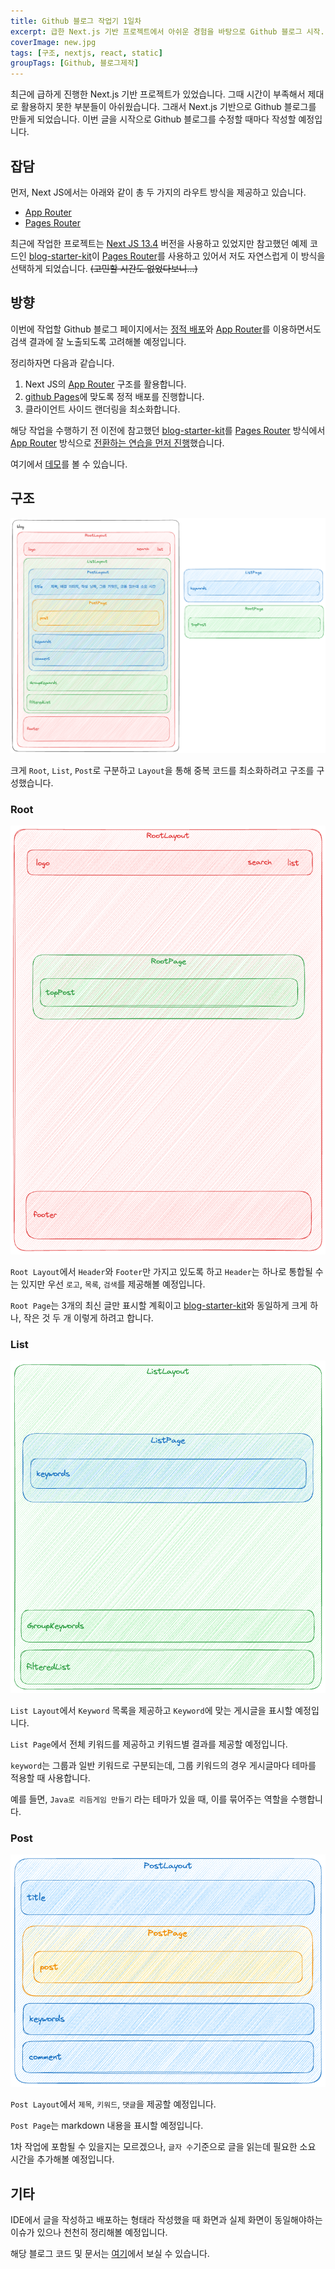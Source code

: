 ```yaml
---
title: Github 블로그 작업기 1일차
excerpt: 급한 Next.js 기반 프로젝트에서 아쉬운 경험을 바탕으로 Github 블로그 시작. 정적 배포와 App Router를 활용한 구조와 방향에 대한 설명과 데모 링크 포함.
coverImage: new.jpg
tags: [구조, nextjs, react, static]
groupTags: [Github, 블로그제작]
---
```


최근에 급하게 진행한 Next.js 기반 프로젝트가 있었습니다. 그때 시간이 부족해서 제대로 활용하지 못한 부분들이 아쉬웠습니다. 그래서 Next.js 기반으로 Github 블로그를 만들게 되었습니다. 이번 글을 시작으로 Github 블로그를 수정할 때마다 작성할 예정입니다.

## 잡담

먼저, Next JS에서는 아래와 같이 총 두 가지의 라우트 방식을 제공하고 있습니다.

- [App Router](https://nextjs.org/docs/app/building-your-application/routing)
- [Pages Router](https://nextjs.org/docs/pages/building-your-application/routing)

최근에 작업한 프로젝트는 [Next JS 13.4](https://nextjs.org/blog/next-13-4) 버전을 사용하고 있었지만 참고했던 예제 코드인 [blog-starter-kit](https://vercel.com/templates/next.js/blog-starter-kit)이 [Pages Router](https://nextjs.org/docs/pages/building-your-application/routing)를 사용하고 있어서 저도 자연스럽게 이 방식을 선택하게 되었습니다. ~~(고민할 시간도 없었다보니...)~~

## 방향

이번에 작업할 Github 블로그 페이지에서는 [정적 배포](https://nextjs.org/docs/app/building-your-application/deploying)와 [App Router](https://nextjs.org/docs/app/building-your-application/routing)를 이용하면서도 검색 결과에 잘 노출되도록 고려해볼 예정입니다.

정리하자면 다음과 같습니다.
1. Next JS의 [App Router](https://nextjs.org/docs/app/building-your-application/routing) 구조를 활용합니다.
2. [github Pages](https://pages.github.com/)에 맞도록 정적 배포를 진행합니다.
3. 클라이언트 사이드 랜더링을 최소화합니다.

해당 작업을 수행하기 전 이전에 참고했던 [blog-starter-kit](https://vercel.com/templates/next.js/blog-starter-kit)를 [Pages Router](https://nextjs.org/docs/pages/building-your-application/routing) 방식에서 [App Router](https://nextjs.org/docs/app/building-your-application/routing) 방식으로 [전환하는 연습을 먼저 진행](https://github.com/Sotaneum/nextjs-blog-starter-app-router)했습니다.

여기에서 [데모](https://sotaneum.github.io/nextjs-blog-starter-app-router/)를 볼 수 있습니다.

## 구조

![img.png](../public/posts/20230731T0900/all.png)

크게 `Root`, `List`, `Post`로 구분하고 `Layout`을 통해 중복 코드를 최소화하려고 구조를 구성했습니다.

### Root

![img.png](../public/posts/20230731T0900/root.png)

`Root Layout`에서 `Header`와 `Footer`만 가지고 있도록 하고 `Header`는 하나로 통합될 수는 있지만 우선 `로고`, `목록`, `검색`를 제공해볼 예정입니다.

`Root Page`는 3개의 최신 글만 표시할 계획이고 [blog-starter-kit](https://vercel.com/templates/next.js/blog-starter-kit)와 동일하게 크게 하나, 작은 것 두 개 이렇게 하려고 합니다.

### List

![img.png](../public/posts/20230731T0900/list.png)

`List Layout`에서 `Keyword` 목록을 제공하고 `Keyword`에 맞는 게시글을 표시할 예정입니다.

`List Page`에서 전체 키워드를 제공하고 키워드별 결과를 제공할 예정입니다.

`keyword`는 그룹과 일반 키워드로 구분되는데, 그룹 키워드의 경우 게시글마다 테마를 적용할 때 사용합니다.

예를 들면, `Java로 리듬게임 만들기` 라는 테마가 있을 때, 이를 묶어주는 역할을 수행합니다.

### Post

![img.png](../public/posts/20230731T0900/post.png)

`Post Layout`에서 `제목`, `키워드`, `댓글`을 제공할 예정입니다.

`Post Page`는 markdown 내용을 표시할 예정입니다.

1차 작업에 포함될 수 있을지는 모르겠으나, `글자 수`기준으로 글을 읽는데 필요한 소요 시간을 추가해볼 예정입니다.

## 기타

IDE에서 글을 작성하고 배포하는 형태라 작성했을 때 화면과 실제 화면이 동일해야하는 이슈가 있으나 천천히 정리해볼 예정입니다.

해당 블로그 코드 및 문서는 [여기](https://github.com/Sotaneum/sotaneum.github.io)에서 보실 수 있습니다.
